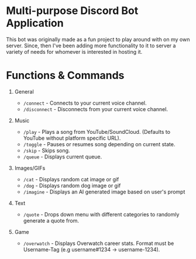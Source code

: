 # Multi-purpose Discord Bot Application
This bot was originally made as a fun project to play around with on my own server. Since, then I've been adding more functionality to it to server a variety of needs for whomever is interested in hosting it.

# Functions & Commands
1. General
   - ```/connect``` - Connects to your current voice channel.
   - ```/disconnect``` - Disconnects from your current voice channel.
2. Music 
   - ```/play``` - Plays a song from YouTube/SoundCloud. (Defaults to YouTube without platform specific URL).
   - ```/toggle``` - Pauses or resumes song depending on current state.
   - ```/skip``` - Skips song.
   - ```/queue``` - Displays current queue.
     
3. Images/GIFs
   - ```/cat``` - Displays random cat image or gif
   - ```/dog``` - Displays random dog image or gif
   - ```/imagine``` - Displays an AI generated image based on user's prompt

4. Text
   - ```/quote``` - Drops down menu with different categories to randomly generate a quote from.

5. Game
   - ```/overwatch``` - Displays Overwatch career stats. Format must be Username-Tag (e.g username#1234 -> username-1234).
